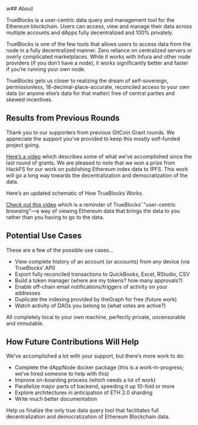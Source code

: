 w## About

TrueBlocks is a user-centric data query and management tool for the Ethereum blockchain. Users can access, view and manage their data across multiple accounts and dApps fully decentralized and 100% privately.

TrueBlocks is one of the few tools that allows users to access data from the node in a fully decentralized manner. Zero reliance on centralized servers or overly complicated marketplaces. While it works with Infura and other node providers (if you don’t have a node), it works significantly better and faster if you’re running your own node.

TrueBlocks gets us closer to realizing the dream of self-sovereign, permissionless, 18-decimal-place-accurate, reconciled access to your own data (or anyone else’s data for that matter) free of central parties and skewed incentives.

## Results from Previous Rounds

Thank you to our supporters from previous GitCoin Grant rounds. We appreciate the support you’ve provided to keep this mostly self-funded project going. 

[Here’s a video](https://www.youtube.com/watch?v=gqqgPfCvCAQ) which describes some of what we’ve accomplished since the last round of grants. We are pleased to note that we won a prize from HackFS for our work on publishing Ethereum index data to IPFS. This work will go a long way towards the decentralization and democratization of the data.

Here’s an updated schematic of How TrueBlocks Works.

[Check out this video](https://www.youtube.com/watch?v=IFbH010A-QA) which is a reminder of TrueBlocks’ "user-centric browsing"—a way of viewing Ethereum data that brings the data to you rather than you having to go to the data.

## Potential Use Cases

These are a few of the possible use cases...

- View complete history of an account (or accounts) from any device (via TrueBlocks’ API)
- Export fully reconciled transactions to QuickBooks, Excel, RStudio, CSV
- Build a token manager (where are my tokens? how many approvals?)
- Enable off-chain email notifications/triggers of activity on your addresses
- Duplicate the indexing provided by theGraph for free (future work)
- Watch activity of DAOs you belong to (what votes are active?)

All completely local to your own machine, perfectly private, uncensorable and immutable.

## How Future Contributions Will Help

We’ve accomplished a lot with your support, but there’s more work to do:

- Complete the dAppNode docker package (this is a work-in-progress; we’ve hired someone to help with this)
- Improve on-boarding process (which needs a lot of work)
- Parallelize major parts of backend, speeding it up 10-fold or more
- Explore architectures in anticipation of ETH 2.0 sharding
- Write much better documentation

Help us finalize the only true data query tool that facilitates full decentralization and democratization of Ethereum Blockchain data. 
